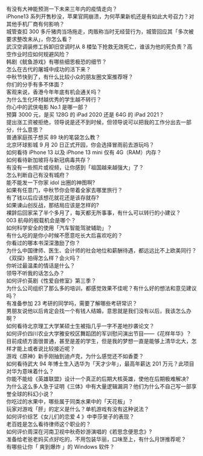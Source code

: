 有没有大神能预测一下未来三年内的疫情走向？  
iPhone13 系列开售秒没，苹果官网崩溃，为何苹果新机还是有如此大号召力？对其他手机厂商有何影响？  
城管查扣 300 多斤猪肉当场拖走，肉贩称当时无经营行为，城管回应其「多次被要求整改未从」，你怎么看？  
武汉空调装修工拆卸旧空调时从 8 楼坠下抢救无效死亡，谁该为他的死负责？高空作业时应如何规避风险？  
韩剧《鱿鱼游戏》有哪些细思极恐的细节？  
怎么在古代的屠城中成功的活下来？  
中秋节快到了，有什么比较小众的朋友圈文案推荐呀？  
你们的分手有多不体面？  
客观来说，香港今年年底有机会通关吗？  
为什么生化环材越优秀的学生越不转行？  
你心中的武侠电影 No.1 是哪一部？  
预算 3000 元，是买 128G 的 iPad 2020 还是 64G 的 iPad 2021？  
提出涨工资被拒绝，领导说是还不到时候，但领导说可以把我的工作分出去一部分，什么意思？  
普通家庭孩子想买 89 块的笔袋怎么教？  
北京环球影城 9 月 20 日正式开园，你会选择冒雨前去游玩吗？  
如何看待 iPhone 13 以及 iPhone 13 mini  仅有 4G（RAM）内存？  
如何看待新加坡将与新冠病毒共存？  
有没有一些照片或视频，让你感到「祖国越来越强大」了？  
怎么判断自己有没有城府？  
能不能发一下你家 idol 出圈的神图啊?  
如果有任意门，中秋节你会带着全家去哪里旅行？  
有了钱以后应该想花就花还是该存就存?  
如果谏山创反战，那结局应该是怎样的?  
裸辞后回家呆了半个多月了，每天都无所事事，有什么可以转行的小建议？  
003 航母的舰载机会是哪个？  
如何科学安全的使用「汽车智能驾驶辅助」？  
有什么吃的是你小时候不愿意吃长大后喜欢吃的？  
你看过的哪本书深深激励了你？  
为什么中国律师、医生、会计师的社会地位和薪酬待遇，都远远比不上欧美同行？  
《双探》拍得怎么样？会火吗？  
你听过最温柔的情话是什么？  
领导不听我的话怎么办？  
如何评价英剧《性爱自修室》第三季？  
为什么公司组织了那么多的培训，都感觉效果不佳呢？有什么好的想法和意见建议吗？  
有准备参加 23 考研的同学吗，需要了解哪些考研常识？  
男朋友说他以后肯定会找一个有钱人结婚，意思就是我们没有以后，我该怎么办啊？  
如何看待北京理工大学某硕士生被指几乎一字不差地抄袭论文？  
如何评价四川农业大学雅安校区舞蹈团的军训慰问演出节目——《花样年华》？  
目前成绩方面很普通，甚至是差的学生，但是我的梦想一直是能够上清华北大，怎样才能上或者说比较接近呢？  
游戏《原神》新手刚抽到迪卢克，为什么感觉还不如香菱？  
如何看待武大 94 年博士生入选华为「天才少年」，最高年薪达 201 万元？此项目对华为意味着什么？  
你能不能给《英雄联盟》设计一个真正的后期大核英雄，使他在后期极难解决?  
为什么这么多人急于证明《三体》中有大量逻辑漏洞？他们为什么不自己写一部享誉全球的科幻小说？  
你吃过的水果中，哪些属于同类水果中的「天花板」？  
玩家对游戏「肝」的定义是什么？单机游戏有没有这种说法？  
如何评价综艺《女儿们的恋爱 4 》中李莎旻子的表现？  
老百姓是怎么看待律师这个职业的？  
如何评价周深在河南卫视中秋奇妙游演唱的《若思念便思念》?  
准备给老爸老妈买点好吃的，不用包装华丽，口味至上，有什么月饼推荐呢？  
有哪些让你「 爽到爆炸 」的 Windows 软件？  
